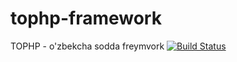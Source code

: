 # tophp-framework
TOPHP - o'zbekcha sodda freymvork
[![Build Status](https://travis-ci.org/joemccann/dillinger.svg?branch=master)](https://github.com/sobirjonovs/tophp-framework)

